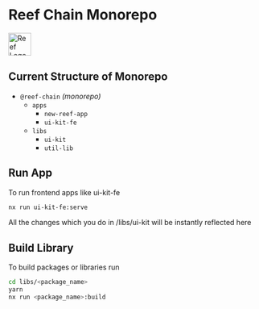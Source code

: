 # Reef Chain Monorepo
  <a alt="Reef Logo" href="https://reef.io" target="_blank" rel="noreferrer">
    <img src="https://github.com/anukulpandey/reef-chain-monorepo/assets/62092256/e4e0f68a-3728-49ca-82d3-03eacfc30318" width="45" alt="Reef Logo">
  </a>

## Current Structure of Monorepo
- `@reef-chain` _(monorepo)_
  - `apps`
    - `new-reef-app`
    - `ui-kit-fe`
  - `libs`
    - `ui-kit`
    - `util-lib`
   
## Run App

To run frontend apps like ui-kit-fe

```bash
nx run ui-kit-fe:serve
```

All the changes which you do in /libs/ui-kit will be instantly reflected here

## Build Library

To build packages or libraries run 

```bash
cd libs/<package_name>
yarn 
nx run <package_name>:build
```
